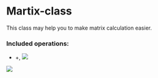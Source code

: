 # Martix-class

This class may help you to make matrix calculation easier.

### Included operations:

- +, <img src="https://render.githubusercontent.com/render/math?math=C:= A + B, \; A, B, C \in Mat_{m \times n}"> 
<img src="https://latex.codecogs.com/gif.latex?C:= A + B, \; A, B, C \in Mat_{m \times n} " /> 
